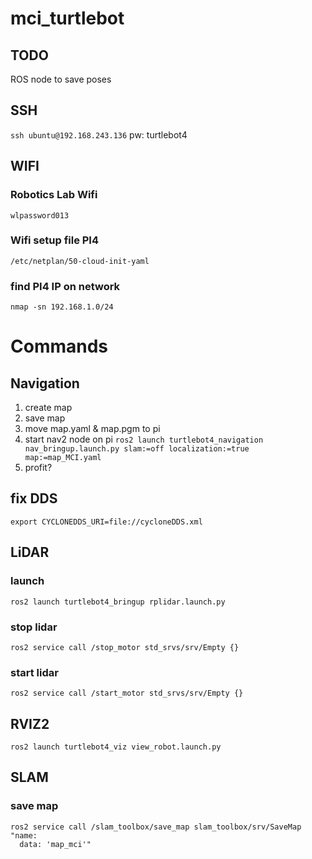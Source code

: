 # mci_turtlebot

## TODO
ROS node to save poses

## SSH
```ssh ubuntu@192.168.243.136```
pw: turtlebot4

## WIFI
### Robotics Lab Wifi
```
wlpassword013
```
### Wifi setup file PI4
```/etc/netplan/50-cloud-init-yaml```
### find PI4 IP on network
```nmap -sn 192.168.1.0/24```

# Commands

## Navigation
1. create map
2. save map
3. move map.yaml & map.pgm to pi
4. start nav2 node on pi
```ros2 launch turtlebot4_navigation nav_bringup.launch.py slam:=off localization:=true map:=map_MCI.yaml```
5. profit?

## fix DDS
```export CYCLONEDDS_URI=file://cycloneDDS.xml```

## LiDAR
### launch
```ros2 launch turtlebot4_bringup rplidar.launch.py```
### stop lidar
```ros2 service call /stop_motor std_srvs/srv/Empty {}```
### start lidar
```ros2 service call /start_motor std_srvs/srv/Empty {}```

## RVIZ2
```ros2 launch turtlebot4_viz view_robot.launch.py```

## SLAM
### save map
```
ros2 service call /slam_toolbox/save_map slam_toolbox/srv/SaveMap "name:
  data: 'map_mci'"
```
